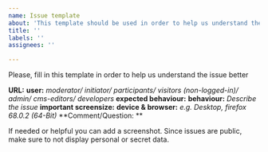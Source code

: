 ```yaml
---
name: Issue template
about: 'This template should be used in order to help us understand the issue better. '
title: ''
labels: ''
assignees: ''

---
```


Please, fill in this template in order to help us understand the issue better

**URL:**
**user:** *moderator/ initiator/ participants/ visitors (non-logged-in)/ admin/ cms-editors/ developers*
**expected behaviour:**
**behaviour:** *Describe the issue*
**important screensize:**
**device & browser:** *e.g. Desktop, firefox 68.0.2 (64-Bit)*
**Comment/Question: **

If needed or helpful you can add a screenshot. Since issues are public, make sure to not display personal or secret data.
